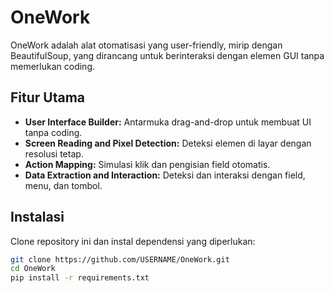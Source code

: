 # OneWork

OneWork adalah alat otomatisasi yang user-friendly, mirip dengan BeautifulSoup, yang dirancang untuk berinteraksi dengan elemen GUI tanpa memerlukan coding.

## Fitur Utama

- **User Interface Builder:** Antarmuka drag-and-drop untuk membuat UI tanpa coding.
- **Screen Reading and Pixel Detection:** Deteksi elemen di layar dengan resolusi tetap.
- **Action Mapping:** Simulasi klik dan pengisian field otomatis.
- **Data Extraction and Interaction:** Deteksi dan interaksi dengan field, menu, dan tombol.

## Instalasi

Clone repository ini dan instal dependensi yang diperlukan:

```bash
git clone https://github.com/USERNAME/OneWork.git
cd OneWork
pip install -r requirements.txt
